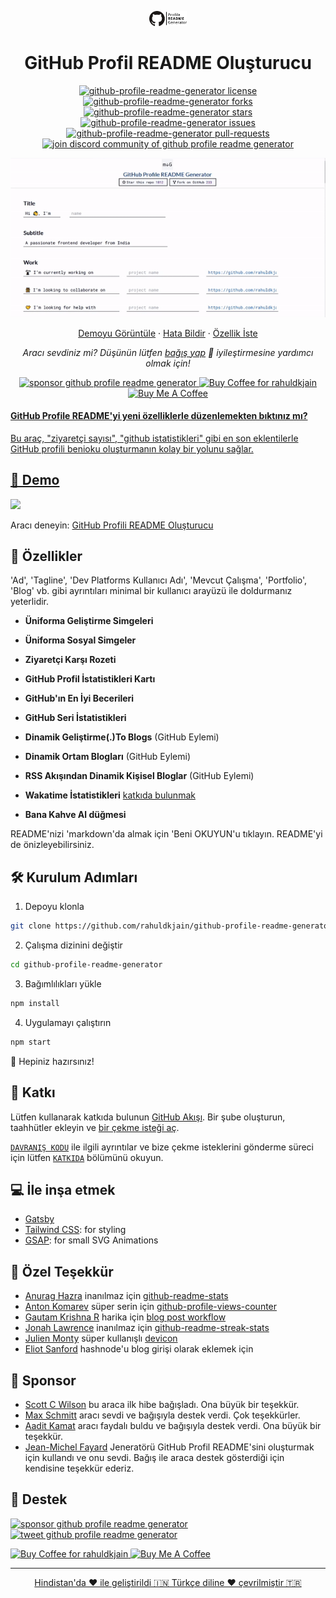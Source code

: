 <p align="center">
  <a href="https://rahuldkjain.github.io/gh-profile-readme-generator">
    <img alt="GitHub Profil readme Oluşturucu" src="./src/images/mdg.png" width="60" />
  </a>
</p>
<h1 align="center">
  GitHub Profil README Oluşturucu
</h1>

<p align="center">
<a href="https://github.com/rahuldkjain/github-profile-readme-generator/blob/master/LICENSE" target="blank">
<img src="https://img.shields.io/github/license/rahuldkjain/github-profile-readme-generator?style=flat-square" alt="github-profile-readme-generator license" />
</a>
<a href="https://github.com/rahuldkjain/github-profile-readme-generator/fork" target="blank">
<img src="https://img.shields.io/github/forks/rahuldkjain/github-profile-readme-generator?style=flat-square" alt="github-profile-readme-generator forks"/>
</a>
<a href="https://github.com/rahuldkjain/github-profile-readme-generator/stargazers" target="blank">
<img src="https://img.shields.io/github/stars/rahuldkjain/github-profile-readme-generator?style=flat-square" alt="github-profile-readme-generator stars"/>
</a>
<a href="https://github.com/rahuldkjain/github-profile-readme-generator/issues" target="blank">
<img src="https://img.shields.io/github/issues/rahuldkjain/github-profile-readme-generator?style=flat-square" alt="github-profile-readme-generator issues"/>
</a>
<a href="https://github.com/rahuldkjain/github-profile-readme-generator/pulls" target="blank">
<img src="https://img.shields.io/github/issues-pr/rahuldkjain/github-profile-readme-generator?style=flat-square" alt="github-profile-readme-generator pull-requests"/>
</a>
<a href="https://discord.gg/HHMs7Eg" target="blank">
<img src="https://img.shields.io/discord/735303195105951764?label=Join%20Community&logo=discord&style=flat-square" alt="join discord community of github profile readme generator"/>
</a>
</p>

<p align="center"><img src="./src/images/github-profile-readme-generator.gif" alt="github-profile-readme-generator gif" /></p>

<p align="center">
    <a href="https://rahuldkjain.github.io/gh-profile-readme-generator" target="blank">Demoyu Görüntüle</a>
    ·
    <a href="https://github.com/rahuldkjain/github-profile-readme-generator/issues/new/choose">Hata Bildir</a>
    ·
    <a href="https://github.com/rahuldkjain/github-profile-readme-generator/issues/new/choose">Özellik İste</a>
</p>

<p align="center">
<i>Aracı sevdiniz mi? Düşünün lütfen <a href="https://paypal.me/rahuldkjain/10">bağış yap</a>  💸 iyileştirmesine yardımcı olmak için!</i>
</p>

<p align="center">
<a href="https://www.paypal.me/rahuldkjain"><img src="https://img.shields.io/badge/support-PayPal-blue?logo=PayPal&style=flat-square&label=Donate" alt="sponsor github profile readme generator"/>
</a>
<a href='https://ko-fi.com/A0A81XXSX' target='_blank'><img height='23' width="100" src='https://cdn.ko-fi.com/cdn/kofi3.png?v=2' alt='Buy Coffee for rahuldkjain' />
</a>
<a href="https://www.buymeacoffee.com/rahuldkjain" target="_blank"><img src="https://cdn.buymeacoffee.com/buttons/default-orange.png" alt="Buy Me A Coffee" height="23" width="100" style="border-radius:1px" />
</p>

#### GitHub Profile README'yi yeni özelliklerle düzenlemekten bıktınız mı?

Bu araç, "ziyaretçi sayısı", "github istatistikleri" gibi en son eklentilerle GitHub profili benioku oluşturmanın kolay bir yolunu sağlar.

## 🚀 Demo

<a href="https://rahuldkjain.github.io/gh-profile-readme-generator" target="blank">
<img src="https://img.shields.io/website?url=https%3A%2F%2Frahuldkjain.github.io%2Fgh-profile-readme-generator&logo=github&style=flat-square" />
</a>

Aracı deneyin: [GitHub Profili README Oluşturucu](https://rahuldkjain.github.io/gh-profile-readme-generator)

## 🧐 Özellikler

'Ad', 'Tagline', 'Dev Platforms Kullanıcı Adı', 'Mevcut Çalışma', 'Portfolio', 'Blog' vb. gibi ayrıntıları minimal bir kullanıcı arayüzü ile doldurmanız yeterlidir.

- **Üniforma Geliştirme Simgeleri**

- **Üniforma Sosyal Simgeler**

- **Ziyaretçi Karşı Rozeti**

- **GitHub Profil İstatistikleri Kartı**

- **GitHub'ın En İyi Becerileri**

- **GitHub Seri İstatistikleri**

- **Dinamik Geliştirme(.)To Blogs** (GitHub Eylemi)

- **Dinamik Ortam Blogları** (GitHub Eylemi)

- **RSS Akışından Dinamik Kişisel Bloglar** (GitHub Eylemi)

- **Wakatime İstatistikleri** [katkıda bulunmak](https://github.com/rahuldkjain/github-profile-readme-generator/issues/115)

- **Bana Kahve Al düğmesi**

README'nizi 'markdown'da almak için 'Beni OKUYUN'u tıklayın.
README'yi de önizleyebilirsiniz.

## 🛠️ Kurulum Adımları

1. Depoyu klonla

```bash
git clone https://github.com/rahuldkjain/github-profile-readme-generator.git
```

2. Çalışma dizinini değiştir

```bash
cd github-profile-readme-generator
```

3. Bağımlılıkları yükle

```bash
npm install
```

4. Uygulamayı çalıştırın

```bash
npm start
```

🌟 Hepiniz hazırsınız!

## 🍰 Katkı

Lütfen kullanarak katkıda bulunun [GitHub Akışı](https://guides.github.com/introduction/flow). Bir şube oluşturun, taahhütler ekleyin ve [bir çekme isteği aç](https://github.com/rahuldkjain/github-profile-readme-generator/compare).

[`DAVRANIŞ KODU`](CODE_OF_CONDUCT.md) ile ilgili ayrıntılar ve bize çekme isteklerini gönderme süreci için lütfen [`KATKIDA`](KATKIDAKİ.md) bölümünü okuyun.

## 💻 İle inşa etmek

- [Gatsby](https://www.gatsbyjs.com/)
- [Tailwind CSS](https://tailwindcss.com/): for styling
- [GSAP](https://greensock.com/gsap/): for small SVG Animations

## 🙇 Özel Teşekkür

- [Anurag Hazra](https://github.com/anuraghazra) inanılmaz için [github-readme-stats](https://github.com/anuraghazra/github-readme-stats)
- [Anton Komarev](https://github.com/antonkomarev) süper serin için [github-profile-views-counter](https://github.com/antonkomarev/github-profile-views-counter)
- [Gautam Krishna R](https://github.com/gautamkrishnar) harika için [blog post workflow](https://github.com/gautamkrishnar/blog-post-workflow)
- [Jonah Lawrence](https://github.com/DenverCoder1) inanılmaz için [github-readme-streak-stats](https://github.com/DenverCoder1/github-readme-streak-stats)
- [Julien Monty](https://github.com/konpa) süper kullanışlı [devicon](https://github.com/konpa/devicon)
- [Eliot Sanford](https://github.com/techieeliot) hashnode'u blog girişi olarak eklemek için

## 🙇 Sponsor

- [Scott C Wilson](https://github.com/scottcwilson) bu araca ilk hibe bağışladı. Ona büyük bir teşekkür.
- [Max Schmitt](https://github.com/mxschmitt) aracı sevdi ve bağışıyla destek verdi. Çok teşekkürler.
- [Aadit Kamat](https://github.com/aaditkamat) aracı faydalı buldu ve bağışıyla destek verdi. Ona büyük bir teşekkür.
- [Jean-Michel Fayard](https://github.com/jmfayard) Jeneratörü GitHub Profil README'sini oluşturmak için kullandı ve onu sevdi. Bağış ile araca destek gösterdiği için kendisine teşekkür ederiz.

## 🙏 Destek

<p align="left">
<a href="https://www.paypal.me/rahuldkjain/10"><img src="https://ionicabizau.github.io/badges/paypal.svg" alt="sponsor github profile readme generator"/>
</a>
<a href="https://twitter.com/intent/tweet?text=Wow:&url=https%3A%2F%2Frahuldkjain.github.io%2Fgithub-profile-readme-generator">
<img src="https://img.shields.io/twitter/url?style=social&url=https%3A%2F%2Frahuldkjain.github.io%2Fgithub-profile-readme-generator" alt="tweet github profile readme generator"/>
</a>
</p>

<p align="left">
  <a href='https://ko-fi.com/A0A81XXSX' target='_blank'><img height='23' width="100" src='https://cdn.ko-fi.com/cdn/kofi3.png?v=2' alt='Buy Coffee for rahuldkjain' />
  </a>
  <a href="https://www.buymeacoffee.com/rahuldkjain" target="_blank"><img src="https://cdn.buymeacoffee.com/buttons/default-orange.png" alt="Buy Me A Coffee" height="23" width="100" style="border-radius:2px" />
</p>

<hr>
<p align="center">
Hindistan'da ❤️ ile geliştirildi 🇮🇳
Türkçe diline ❤️ çevrilmiştir 🇹🇷
</p>
